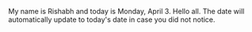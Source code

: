 My name is Rishabh and today is Monday, April 3. Hello all. The date will automatically update to today's date in case you did not notice.
